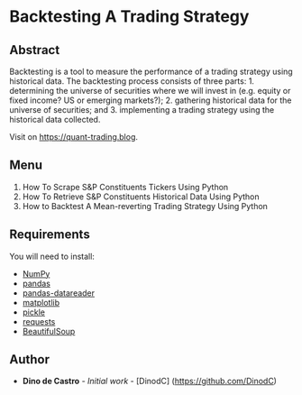 # Backtesting A Trading Strategy

## Abstract
Backtesting is a tool to measure the performance of a trading strategy using historical data. The backtesting process consists of three parts: 1. determining the universe of securities where we will invest in (e.g. equity or fixed income? US or emerging markets?); 2. gathering historical data for the universe of securities; and 3. implementing a trading strategy using the historical data collected.

Visit on https://quant-trading.blog.

## Menu
1. How To Scrape S&P Constituents Tickers Using Python
2. How To Retrieve S&P Constituents Historical Data Using Python
3. How to Backtest A Mean-reverting Trading Strategy Using Python

## Requirements
You will need to install:
* [NumPy](http://www.numpy.org)
* [pandas](https://pandas.pydata.org)
* [pandas-datareader](https://pandas-datareader.readthedocs.io/en/latest/)
* [matplotlib](https://matplotlib.org)
* [pickle](https://docs.python.org/3/library/pickle.html)
* [requests](https://pypi.org/project/requests/)
* [BeautifulSoup](https://www.crummy.com/software/BeautifulSoup/bs4/doc/)

## Author
* **Dino de Castro** - *Initial work* - [DinodC] (https://github.com/DinodC)
